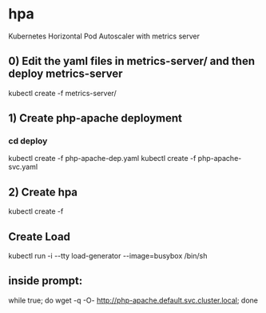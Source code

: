 # hpa
Kubernetes Horizontal Pod Autoscaler with metrics server

## 0) Edit the yaml files in metrics-server/ and then deploy metrics-server
kubectl create -f metrics-server/

## 1) Create php-apache deployment 
### cd deploy
kubectl create -f php-apache-dep.yaml
kubectl create -f php-apache-svc.yaml

## 2) Create hpa
kubectl create -f 
## Create Load
kubectl run -i --tty load-generator --image=busybox /bin/sh

## inside prompt:
while true; do wget -q -O- http://php-apache.default.svc.cluster.local; done
